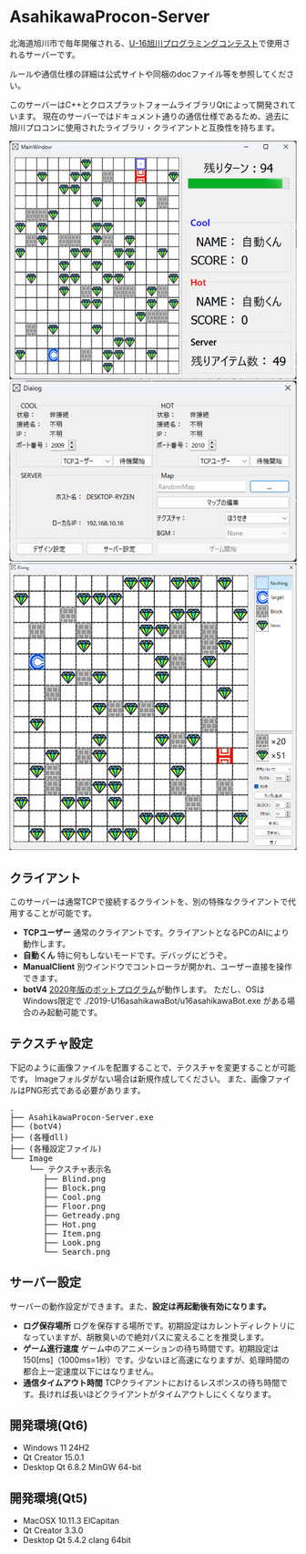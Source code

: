 
# AsahikawaProcon-Server

北海道旭川市で毎年開催される、[U-16旭川プログラミングコンテスト](http://www.procon-asahikawa.org/)で使用されるサーバーです。

ルールや通信仕様の詳細は公式サイトや同梱のdocファイル等を参照してください。

このサーバーはC++とクロスプラットフォームライブラリQtによって開発されています。
現在のサーバーではドキュメント通りの通信仕様であるため、過去に旭川プロコンに使用されたライブラリ・クライアントと互換性を持ちます。

<div align="center">
  <img src="doc/Screenshot3.png" width=800>
  <img src="doc/Screenshot1.png" width=600>
  <img src="doc/Screenshot2.png" width=600>
</div>

## クライアント
このサーバーは通常TCPで接続するクライントを、別の特殊なクライアントで代用することが可能です。

* **TCPユーザー** 通常のクライアントです。クライアントとなるPCのAIにより動作します。
* **自動くん** 特に何もしないモードです。デバッグにどうぞ。
* **ManualClient** 別ウインドウでコントローラが開かれ、ユーザー直接を操作できます。
* **botV4** [2020年版のボットプログラム](https://www.procon-asahikawa.org/files/U16asahikawaBot.zip)が動作します。
  ただし、OSはWindows限定で ./2019-U16asahikawaBot/u16asahikawaBot.exe がある場合のみ起動可能です。

## テクスチャ設定
下記のように画像ファイルを配置することで、テクスチャを変更することが可能です。
Imageフォルダがない場合は新規作成してください。
また、画像ファイルはPNG形式である必要があります。

<pre>
.
├── AsahikawaProcon-Server.exe
├── (botV4)
├── (各種dll)
├── (各種設定ファイル)
└── Image
    └── テクスチャ表示名
       ├── Blind.png
       ├── Block.png
       ├── Cool.png
       ├── Floor.png
       ├── Getready.png
       ├── Hot.png
       ├── Item.png
       ├── Look.png
       └── Search.png
</pre>

## サーバー設定
サーバーの動作設定ができます。また、**設定は再起動後有効になります。**

* **ログ保存場所** ログを保存する場所です。初期設定はカレントディレクトリになっていますが、胡散臭いので絶対パスに変えることを推奨します。
* **ゲーム進行速度** ゲーム中のアニメーションの待ち時間です。初期設定は150[ms]（1000ms=1秒）です。少ないほど高速になりますが、処理時間の都合上一定速度以下にはなりません。
* **通信タイムアウト時間** TCPクライアントにおけるレスポンスの待ち時間です。長ければ長いほどクライアントがタイムアウトしにくくなります。

## 開発環境(Qt6)
- Windows 11 24H2
- Qt Creator 15.0.1
- Desktop Qt 6.8.2 MinGW 64-bit

## 開発環境(Qt5)
- MacOSX 10.11.3 ElCapitan
- Qt Creator 3.3.0
- Desktop Qt 5.4.2 clang 64bit

